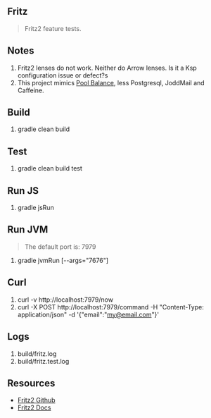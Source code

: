 Fritz
-----
>Fritz2 feature tests.

Notes
-----
1. Fritz2 lenses do not work. Neither do Arrow lenses. Is it a Ksp configuration issue or defect?s
2. This project mimics [Pool Balance](https://github.com/objektwerks/pool.balance.w), less Postgresql, JoddMail and Caffeine.

Build
-----
1. gradle clean build

Test
----
1. gradle clean build test

Run JS
------
1. gradle jsRun

Run JVM
-------
>The default port is: 7979
1. gradle jvmRun [--args="7676"]

Curl
----
1. curl -v http://localhost:7979/now
2. curl -X POST http://localhost:7979/command -H "Content-Type: application/json" -d '{"email":"my@email.com"}'

Logs
----
1. build/fritz.log
2. build/fritz.test.log

Resources
---------
* [Fritz2 Github](https://github.com/jwstegemann/fritz2)
* [Fritz2 Docs](https://www.fritz2.dev/docs/)